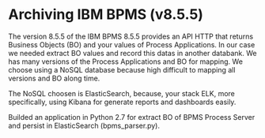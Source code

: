 # Archiving IBM BPMS (v8.5.5)
The version 8.5.5 of the IBM BPMS 8.5.5 provides an API HTTP that returns Business Objects (BO) and your values of Process Applications.
In our case we needed extract BO values and record this datas in another databank.
We has many versions of the Process Applications and BO for mapping. We choose using a NoSQL database because high difficult to mapping all versions and BO along time.

The NoSQL choosen is ElasticSearch, because, your stack ELK, more specifically, using Kibana for generate reports and dashboards easily.

Builded an application in Python 2.7 for extract BO of BPMS Process Server and persist in ElasticSearch (bpms_parser.py).
